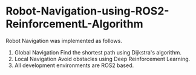 # Robot-Navigation-using-ROS2-ReinforcementL-Algorithm
Robot Navigation was implemented as follows. 
1. Global Navigation Find the shortest path using Dijkstra's algorithm.
2. Local Navigation Avoid obstacles using Deep Reinforcement Learning.
3. All development environments are ROS2 based.
